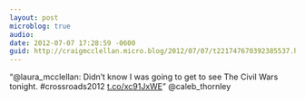 ```yaml
---
layout: post
microblog: true
audio: 
date: 2012-07-07 17:28:59 -0600
guid: http://craigmcclellan.micro.blog/2012/07/07/t221747670392385537.html
---
```

“@laura_mcclellan: Didn’t know I was going to get to see The Civil Wars tonight. #crossroads2012  [t.co/xc91JxWE](http://t.co/xc91JxWE)” @caleb_thornley
